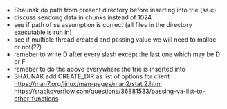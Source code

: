 - Shaunak do path from present directory before inserting into trie (ss.c)
- discuss sendong data in chunks instead of 1024
- see if path of ss assumption is correct (all files in the directory executable is run in)
- see if multiple thread created and passing value we will need to malloc or not(??)
- remeber to write D after every slash except the last one which may be D or F
- remeber to do the above everywhere the trie is inserted into
- SHAUNAK add CREATE_DIR as list of options for client
https://man7.org/linux/man-pages/man2/stat.2.html
https://stackoverflow.com/questions/36881533/passing-va-list-to-other-functions